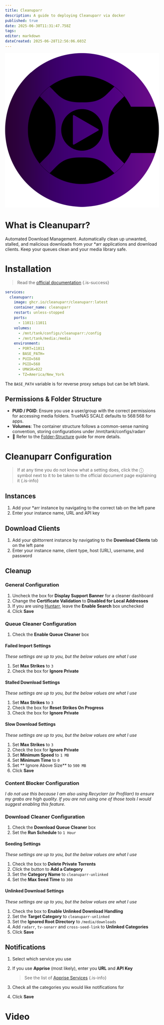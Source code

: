 ```yaml
---
title: Cleanuparr
description: A guide to deploying Cleanuparr via docker
published: true
date: 2025-06-30T11:31:47.758Z
tags: 
editor: markdown
dateCreated: 2025-06-28T12:56:06.603Z
---
```


![cleanuparr.png](/cleanuparr.png)

# What is Cleanuparr?

Automated Download Management. Automatically clean up unwanted, stalled, and malicious downloads from your \*arr applications and download clients. Keep your queues clean and your media library safe.

# Installation

> Read the [official documentation](https://cleanuparr.github.io/Cleanuparr/docs/)
{.is-success}


```yaml
services:
  cleanuparr:
    image: ghcr.io/cleanuparr/cleanuparr:latest
    container_name: cleanuparr
    restart: unless-stopped
    ports:
      - 11011:11011
    volumes:
      - /mnt/tank/configs/cleanuparr:/config
      - /mnt/tank/media:/media
    environment:
      - PORT=11011
      - BASE_PATH=
      - PUID=568
      - PGID=568
      - UMASK=022
      - TZ=America/New_York
```

The `BASE_PATH` variable is for reverse proxy setups but can be left blank.

## Permissions & Folder Structure

- **PUID / PGID**: Ensure you use a user/group with the correct permissions for accessing media folders. TrueNAS SCALE defaults to 568:568 for apps.
- **Volumes**: The container structure follows a common-sense naming convention, storing configurations under /mnt/tank/configs/radarr
- 📌 Refer to the [Folder-Structure](/Folder-Structure) guide for more details.


# Cleanuparr Configuration
> If at any time you do not know what a setting does, click the ⓘ symbol next to it to be taken to the official document page explaining it
{.is-info}

## Instances
1. Add your \*arr instance by navigating to the correct tab on the left pane
1. Enter your instance name, URL and API key

## Download Clients
1. Add your qbittorrent instance by navigating to the **Download Clients** tab on the left pane
1. Enter your instance name, client type, host (URL), username, and password

## Cleanup
### General Configuration
1. Uncheck the box for **Display Support Banner** for a cleaner dashboard
1. Change the **Certificate Validation** to **Disabled for Local Addresses** 
1. If you are using [Huntarr](/huntarr), leave the **Enable Search** box unchecked
1. Click **Save**

### Queue Cleaner Configuration
1. Check the **Enable Queue Cleaner** box

#### Failed Import Settings
*These settings are up to you, but the below values are what I use*

1. Set **Max Strikes** to `3`
1. Check the box for **Ignore Private**

#### Stalled Download Settings
*These settings are up to you, but the below values are what I use*

1. Set **Max Strikes** to `3`
1. Check the box for **Reset Strikes On Progress**
1. Check the box for **Ignore Private**

#### Slow Download Settings
*These settings are up to you, but the below values are what I use*

1. Set **Max Strikes** to `3`
1. Check the box for **Ignore Private**
1. Set **Minimum Speed** to `1 MB`
1. Set **Minimum Time** to `0`
1. Set ** Ignore Above Size** to `500 MB`
1. Click **Save**

### Content Blocker Configuration
*I do not use this because I am also using Recyclarr (or Profilarr) to ensure my grabs are high quality. If you are not using one of those tools I would suggest enabling this feature.*

### Download Cleaner Configuration
1. Check the **Download Queue Cleaner** box
1. Set the **Run Schedule** to `1 Hour`

#### Seeding Settings
*These settings are up to you, but the below values are what I use*

1. Check the box to **Delete Private Torrents**
1. Click the button to **Add a Category**
1. Set the **Category Name** to `cleanuparr-unlinked`
1. Set the **Max Seed Time** to `360`

#### Unlinked Download Settings
*These settings are up to you, but the below values are what I use*

1. Check the box to **Enable Unlinked Download Handling**
1. Set the **Target Category** to `cleanuparr-unlinked`
1. Set the **Ignored Root Directory** to `/media/downloads`
1. Add `radarr`, `tv-sonarr` and `cross-seed-link` to **Unlinked Categories**
1. Click **Save**

## Notifications

1. Select which service you use
1. If you use **Apprise** (most likely), enter you **URL** and **API Key**

    > See the list of [Apprise Services](https://github.com/caronc/apprise/wiki)
    {.is-info}


1. Check all the categories you would like notifications for
1. Click **Save**

# Video










